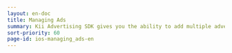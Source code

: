 ```yaml
---
layout: en-doc
title: Managing Ads
summary: Kii Advertising SDK gives you the ability to add multiple advertising networks with only a few lines of client code. Networks are managed in real-time from the developer portal, so changing ad networks or adding new ones no longer requires you to update your client application.
sort-priority: 60
page-id: ios-managing_ads-en
---
```

